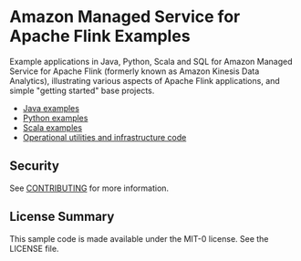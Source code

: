 # Amazon Managed Service for Apache Flink Examples

Example applications in Java, Python, Scala and SQL for Amazon Managed Service for Apache Flink (formerly known as Amazon Kinesis Data Analytics), illustrating various aspects of Apache Flink applications, and simple "getting started" base projects.

* [Java examples](./java)
* [Python examples](./python)
* [Scala examples](/scala)
* [Operational utilities and infrastructure code](./infrastructure)

## Security

See [CONTRIBUTING](CONTRIBUTING.md#security-issue-notifications) for more information.

## License Summary

This sample code is made available under the MIT-0 license. See the LICENSE file.
